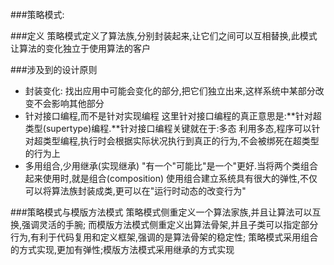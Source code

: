 ###策略模式:

###定义
策略模式定义了算法族,分别封装起来,让它们之间可以互相替换,此模式让算法的变化独立于使用算法的客户

###涉及到的设计原则
* 封装变化: 找出应用中可能会变化的部分,把它们独立出来,这样系统中某部分改变不会影响其他部分
* 针对接口编程,而不是针对实现编程
这里针对接口编程的真正意思是:**针对超类型(supertype)编程.**针对接口编程关键就在于:多态
利用多态,程序可以针对超类型编程,执行时会根据实际状况执行到真正的行为,不会被绑死在超类型的行为上
* 多用组合,少用继承(实现继承)
"有一个"可能比"是一个"更好.当将两个类组合起来使用时,就是组合(composition)
使用组合建立系统具有很大的弹性,不仅可以将算法族封装成类,更可以在"运行时动态的改变行为"

###策略模式与模版方法模式
策略模式侧重定义一个算法家族,并且让算法可以互换,强调灵活的手腕;
而模版方法模式侧重定义出算法骨架,并且子类可以指定部分行为,有利于代码复用和定义框架,强调的是算法骨架的稳定性;
策略模式采用组合的方式实现,更加有弹性;模版方法模式采用继承的方式实现
